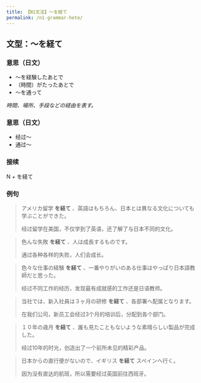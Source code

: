 ```yaml
---
title: 【N1文法】〜を経て
permalink: /n1-grammar-hete/
---
```


## 文型：〜を経て

### 意思（日文）

- 〜を経験したあとで 
- （時間）がたったあとで
- 〜を通って

*時間、場所、手段などの経由を表す。*

### 意思（日文）

- 经过〜
- 通过〜

### 接续

N + を経て

### 例句

> アメリカ留学 **を経て** 、英語はもちろん、日本とは異なる文化についても学ぶことができた。
>
> 经过留学在美国，不仅学到了英语，还了解了与日本不同的文化。

> 色んな失敗 **を経て** 、人は成長するものです。
>
> 通过各种各样的失败，人们会成长。

> 色々な仕事の経験 **を経て** 、一番やりがいのある仕事はやっぱり日本語教師だと思った。
>
> 经过不同工作的经历，发现最有成就感的工作还是日语教师。

> 当社では、新入社員は３ヶ月の研修 **を経て** 、各部署へ配属となります。
>
> 在我们公司，新员工会经过3个月的培训后，分配到各个部门。

> １０年の歳月 **を経て** 、誰も見たこともないような素晴らしい製品が完成した。
>
> 经过10年的时光，创造出了一个前所未见的精彩产品。

> 日本からの直行便がないので、イギリス **を経て** スペインへ行く。
>
> 因为没有直达的航班，所以需要经过英国前往西班牙。
